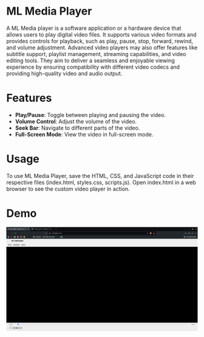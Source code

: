 # ML Media Player

A ML Media player is a software application or a hardware device that allows users to play digital video files. It supports various video formats and provides controls for playback, such as play, pause, stop, forward, rewind, and volume adjustment. Advanced video players may also offer features like subtitle support, playlist management, streaming capabilities, and video editing tools. They aim to deliver a seamless and enjoyable viewing experience by ensuring compatibility with different video codecs and providing high-quality video and audio output.


# Features

- **Play/Pause**: Toggle between playing and pausing the video.
- **Volume Control**: Adjust the volume of the video.
- **Seek Bar**: Navigate to different parts of the video.
- **Full-Screen Mode**: View the video in full-screen mode.

# Usage

To use ML Media Player, save the HTML, CSS, and JavaScript code in their respective files (index.html, styles.css, scripts.js). Open index.html in a web browser to see the custom video player in action.

# Demo 
![screenshot](ML.png)
